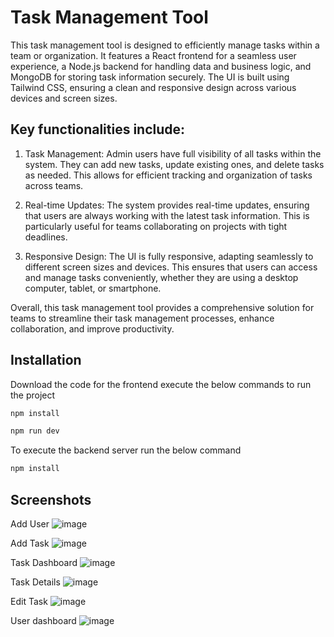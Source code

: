 
# Task Management Tool

This task management tool is designed to efficiently manage tasks within a team or organization. It features a React frontend for a seamless user experience, a Node.js backend for handling data and business logic, and MongoDB for storing task information securely. The UI is built using Tailwind CSS, ensuring a clean and responsive design across various devices and screen sizes.

## Key functionalities include:

1. Task Management: Admin users have full visibility of all tasks within the system. They can add new tasks, update existing ones, and delete tasks as needed. This allows for efficient tracking and organization of tasks across teams.

2. Real-time Updates: The system provides real-time updates, ensuring that users are always working with the latest task information. This is particularly useful for teams collaborating on projects with tight deadlines.

3. Responsive Design: The UI is fully responsive, adapting seamlessly to different screen sizes and devices. This ensures that users can access and manage tasks conveniently, whether they are using a desktop computer, tablet, or smartphone.

Overall, this task management tool provides a comprehensive solution for teams to streamline their task management processes, enhance collaboration, and improve productivity.



## Installation

Download the code for the frontend execute the below commands to run the project
```bash
npm install

npm run dev
```
To execute the backend server run the below command
```bash
npm install
```

## Screenshots


Add User
![image](https://github.com/rg85rajat/Project-Management-Tool/assets/72291911/34c31d68-9734-4bb3-8711-cbc62ff553c2)

Add Task
![image](https://github.com/rg85rajat/Project-Management-Tool/assets/72291911/e5a259cf-9e6c-45db-a2a0-66fe6cd7a8d1)

Task Dashboard
![image](https://github.com/rg85rajat/Project-Management-Tool/assets/72291911/cbefd06d-7fc7-4330-80d0-2e5ff7c01d79)

Task Details
![image](https://github.com/rg85rajat/Project-Management-Tool/assets/72291911/0f7f4eed-3315-409f-b3df-e961abe60109)

Edit Task
![image](https://github.com/rg85rajat/Project-Management-Tool/assets/72291911/f86ca3c3-ab7f-4a20-96b7-7d784e31a854)

User dashboard
![image](https://github.com/rg85rajat/Project-Management-Tool/assets/72291911/34bcf265-d395-48ea-ac2b-4ad0148cbd7e)





